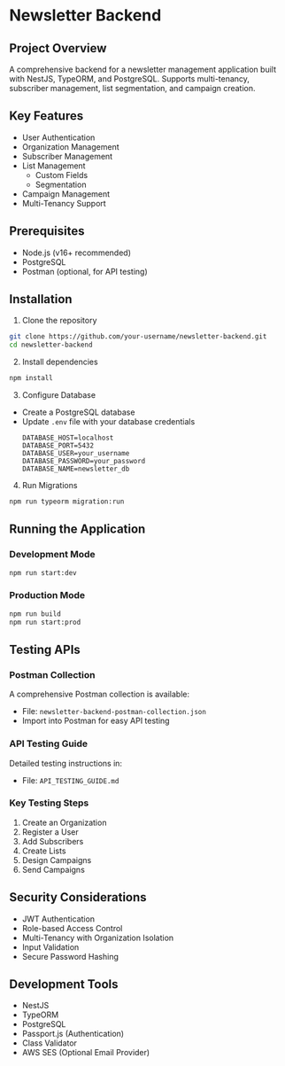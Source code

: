 # Newsletter Backend

## Project Overview

A comprehensive backend for a newsletter management application built with NestJS, TypeORM, and PostgreSQL. Supports multi-tenancy, subscriber management, list segmentation, and campaign creation.

## Key Features

- User Authentication
- Organization Management
- Subscriber Management
- List Management
  - Custom Fields
  - Segmentation
- Campaign Management
- Multi-Tenancy Support

## Prerequisites

- Node.js (v16+ recommended)
- PostgreSQL
- Postman (optional, for API testing)

## Installation

1. Clone the repository

```bash
git clone https://github.com/your-username/newsletter-backend.git
cd newsletter-backend
```

2. Install dependencies

```bash
npm install
```

3. Configure Database

- Create a PostgreSQL database
- Update `.env` file with your database credentials
  ```
  DATABASE_HOST=localhost
  DATABASE_PORT=5432
  DATABASE_USER=your_username
  DATABASE_PASSWORD=your_password
  DATABASE_NAME=newsletter_db
  ```

4. Run Migrations

```bash
npm run typeorm migration:run
```

## Running the Application

### Development Mode

```bash
npm run start:dev
```

### Production Mode

```bash
npm run build
npm run start:prod
```

## Testing APIs

### Postman Collection

A comprehensive Postman collection is available:

- File: `newsletter-backend-postman-collection.json`
- Import into Postman for easy API testing

### API Testing Guide

Detailed testing instructions in:

- File: `API_TESTING_GUIDE.md`

### Key Testing Steps

1. Create an Organization
2. Register a User
3. Add Subscribers
4. Create Lists
5. Design Campaigns
6. Send Campaigns

## Security Considerations

- JWT Authentication
- Role-based Access Control
- Multi-Tenancy with Organization Isolation
- Input Validation
- Secure Password Hashing

## Development Tools

- NestJS
- TypeORM
- PostgreSQL
- Passport.js (Authentication)
- Class Validator
- AWS SES (Optional Email Provider)
